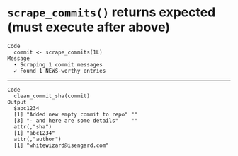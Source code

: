 # `scrape_commits()` returns expected (must execute after above)

    Code
      commit <- scrape_commits(1L)
    Message
      • Scraping 1 commit messages
      ✓ Found 1 NEWS-worthy entries

---

    Code
      clean_commit_sha(commit)
    Output
      $abc1234
      [1] "Added new empty commit to repo" ""                              
      [3] "- and here are some details"    ""                              
      attr(,"sha")
      [1] "abc1234"
      attr(,"author")
      [1] "whitewizard@isengard.com"
      

